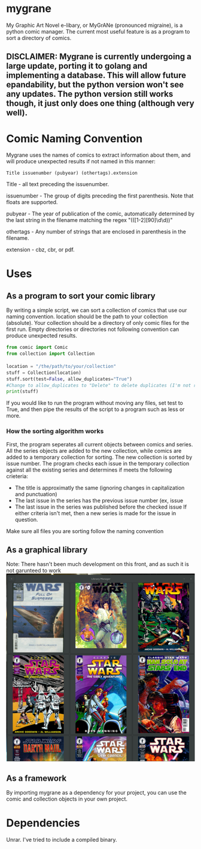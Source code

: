 # mygrane
My Graphic Art Novel e-libary, or MyGrANe (pronounced migraine), is a python comic manager.
The current most useful feature is as a program to sort a directory of comics.

## DISCLAIMER: Mygrane is currently undergoing a large update, porting it to golang and implementing a database. This will allow future epandability, but the python version won't see any updates. The python version still works though, it just only does one thing (although very well).

# Comic Naming Convention
Mygrane uses the names of comics to extract information about them, and will produce unexpected results if not named in this manner:

```
Title issuenumber (pubyear) (othertags).extension
```

Title - all text preceding the issuenumber.

issuenumber - The group of digits preceding the first parenthesis. Note that floats are supported.

pubyear - The year of publication of the comic, automatically determined by the last string in the filename matching
        the regex "\(([1-2][90]\d\d)\)"

othertags - Any number of strings that are enclosed in parenthesis in the filename.

extension - cbz, cbr, or pdf.


# Uses

## As a program to sort your comic library
By writing a simple script, we can sort a collection of comics that use our naming convention.
location should be the path to your collection (absolute).
Your collection should be a directory of only comic files for the first run.
Empty directories or directories not following convention can produce unexpected results.
```python
from comic import Comic
from collection import Collection

location = "/the/path/to/your/collection"
stuff = Collection(location)
stuff.sort(test=False, allow_duplicates="True") 
#Change to allow_duplicates to "Delete" to delete duplicates (I'm not responsible if this deletes anything important)
print(stuff)
```
If you would like to run the program without moving any files, set test to True,
and then pipe the results of the script to a program such as less or more.

### How the sorting algorithm works
First, the program seperates all current objects between comics and series.
All the series objects are added to the new collection, while comics are added to a temporary collection for sorting.
The new collection is sorted by issue number.
The program checks each issue in the temporary collection against all the existing series and determines if meets the following crieteria:
   * The title is approximatly the same (ignoring changes in capitalization and punctuation)
   * The last issue in the series has the previous issue number (ex, issue
   * The last issue in the series was published before the checked issue
If either criteria isn't met, then a new series is made for the issue in question.

Make sure all files you are sorting follow the naming convention


## As a graphical library
Note: There hasn't been much development on this front, and as such it is not garunteed to work
![Image](/docs/Library%20Manager.png?raw=true "The Library")

## As a framework
By importing mygrane as a dependency for your project, you can use the comic and collection objects in your own project.

# Dependencies
Unrar. I've tried to include a compiled binary.
